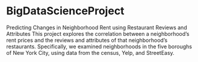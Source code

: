 # BigDataScienceProject
Predicting Changes in Neighborhood Rent using Restaurant Reviews and Attributes  This project explores the correlation between a neighborhood’s rent prices and the reviews and attributes of that neighborhood’s restaurants. Specifically, we examined neighborhoods in the five boroughs of New York City, using data from the census, Yelp, and StreetEasy.
